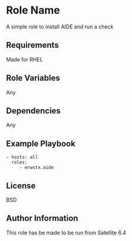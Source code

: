 Role Name
=========

A simple role to install AIDE and run a check

Requirements
------------

Made for RHEL

Role Variables
--------------

Any

Dependencies
------------

Any

Example Playbook
----------------

    - hosts: all
      roles:
         - erwstx.aide

License
-------

BSD

Author Information
------------------

This role has be made to be run from Satellite 6.4
